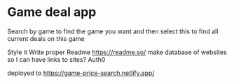 # Game deal app

Search by game to find the game you want and then select this to find all current deals on this game

Style it
Write proper Readme https://readme.so/
make database of websites so I can have links to sites?
Auth0

deployed to https://game-price-search.netlify.app/
